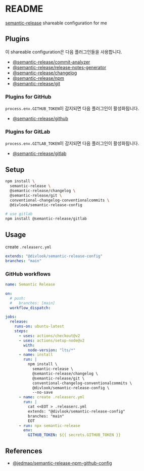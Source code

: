 # README

[semantic-release](https://github.com/semantic-release/semantic-release) shareable configuration for me

## Plugins

이 shareable configuration은 다음 플러그인들을 사용합니다.

-   [@semantic-release/commit-analyzer](https://github.com/semantic-release/commit-analyzer)
-   [@semantic-release/release-notes-generator](https://github.com/semantic-release/release-notes-generator)
-   [@semantic-release/changelog](https://github.com/semantic-release/changelog)
-   [@semantic-release/npm](https://github.com/semantic-release/npm)
-   [@semantic-release/git](https://github.com/semantic-release/git)

### Plugins for GitHub

`process.env.GITHUB_TOKEN`이 감지되면 다음 플러그인이 활성화됩니다.

-   [@semantic-release/github](https://github.com/semantic-release/github)

### Plugins for GitLab

`process.env.GITLAB_TOKEN`이 감지되면 다음 플러그인이 활성화됩니다.

-   [@semantic-release/gitlab](https://github.com/semantic-release/gitlab)

## Setup

```bash
npm install \
  semantic-release \
  @semantic-release/changelog \
  @semantic-release/git \
  conventional-changelog-conventionalcommits \
  @divlook/semantic-release-config

# use gitlab
npm install @semantic-release/gitlab
```

## Usage

create `.releaserc.yml`

```yml
extends: "@divlook/semantic-release-config"
branches: "main"
```

### GitHub workflows

```yml
name: Semantic Release

on:
  # push:
  #   branches: [main]
  workflow_dispatch:

jobs:
  release:
    runs-on: ubuntu-latest
    steps:
      - uses: actions/checkout@v2
      - uses: actions/setup-node@v2
        with:
          node-version: "lts/*"
      - name: install
        run: |
          npm install \
            semantic-release \
            @semantic-release/changelog \
            @semantic-release/git \
            conventional-changelog-conventionalcommits \
            @divlook/semantic-release-config \
            --no-save
      - name: create .releaserc.yml
        run: |
          cat <<EOT > .releaserc.yml
          extends: "@divlook/semantic-release-config"
          branches: "main"
          EOT
      - run: npx semantic-release
        env:
          GITHUB_TOKEN: ${{ secrets.GITHUB_TOKEN }}
```

## References

-   [@jedmao/semantic-release-npm-github-config](https://github.com/jedmao/semantic-release-npm-github-config)
